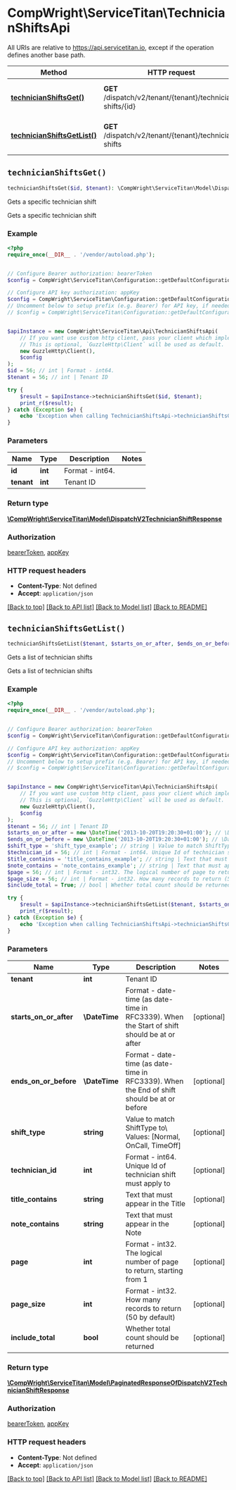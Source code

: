# CompWright\ServiceTitan\TechnicianShiftsApi

All URIs are relative to https://api.servicetitan.io, except if the operation defines another base path.

| Method | HTTP request | Description |
| ------------- | ------------- | ------------- |
| [**technicianShiftsGet()**](TechnicianShiftsApi.md#technicianShiftsGet) | **GET** /dispatch/v2/tenant/{tenant}/technician-shifts/{id} | Gets a specific technician shift |
| [**technicianShiftsGetList()**](TechnicianShiftsApi.md#technicianShiftsGetList) | **GET** /dispatch/v2/tenant/{tenant}/technician-shifts | Gets a list of technician shifts |


## `technicianShiftsGet()`

```php
technicianShiftsGet($id, $tenant): \CompWright\ServiceTitan\Model\DispatchV2TechnicianShiftResponse
```

Gets a specific technician shift

Gets a specific technician shift

### Example

```php
<?php
require_once(__DIR__ . '/vendor/autoload.php');


// Configure Bearer authorization: bearerToken
$config = CompWright\ServiceTitan\Configuration::getDefaultConfiguration()->setAccessToken('YOUR_ACCESS_TOKEN');

// Configure API key authorization: appKey
$config = CompWright\ServiceTitan\Configuration::getDefaultConfiguration()->setApiKey('ST-App-Key', 'YOUR_API_KEY');
// Uncomment below to setup prefix (e.g. Bearer) for API key, if needed
// $config = CompWright\ServiceTitan\Configuration::getDefaultConfiguration()->setApiKeyPrefix('ST-App-Key', 'Bearer');


$apiInstance = new CompWright\ServiceTitan\Api\TechnicianShiftsApi(
    // If you want use custom http client, pass your client which implements `GuzzleHttp\ClientInterface`.
    // This is optional, `GuzzleHttp\Client` will be used as default.
    new GuzzleHttp\Client(),
    $config
);
$id = 56; // int | Format - int64.
$tenant = 56; // int | Tenant ID

try {
    $result = $apiInstance->technicianShiftsGet($id, $tenant);
    print_r($result);
} catch (Exception $e) {
    echo 'Exception when calling TechnicianShiftsApi->technicianShiftsGet: ', $e->getMessage(), PHP_EOL;
}
```

### Parameters

| Name | Type | Description  | Notes |
| ------------- | ------------- | ------------- | ------------- |
| **id** | **int**| Format - int64. | |
| **tenant** | **int**| Tenant ID | |

### Return type

[**\CompWright\ServiceTitan\Model\DispatchV2TechnicianShiftResponse**](../Model/DispatchV2TechnicianShiftResponse.md)

### Authorization

[bearerToken](../../README.md#bearerToken), [appKey](../../README.md#appKey)

### HTTP request headers

- **Content-Type**: Not defined
- **Accept**: `application/json`

[[Back to top]](#) [[Back to API list]](../../README.md#endpoints)
[[Back to Model list]](../../README.md#models)
[[Back to README]](../../README.md)

## `technicianShiftsGetList()`

```php
technicianShiftsGetList($tenant, $starts_on_or_after, $ends_on_or_before, $shift_type, $technician_id, $title_contains, $note_contains, $page, $page_size, $include_total): \CompWright\ServiceTitan\Model\PaginatedResponseOfDispatchV2TechnicianShiftResponse
```

Gets a list of technician shifts

Gets a list of technician shifts

### Example

```php
<?php
require_once(__DIR__ . '/vendor/autoload.php');


// Configure Bearer authorization: bearerToken
$config = CompWright\ServiceTitan\Configuration::getDefaultConfiguration()->setAccessToken('YOUR_ACCESS_TOKEN');

// Configure API key authorization: appKey
$config = CompWright\ServiceTitan\Configuration::getDefaultConfiguration()->setApiKey('ST-App-Key', 'YOUR_API_KEY');
// Uncomment below to setup prefix (e.g. Bearer) for API key, if needed
// $config = CompWright\ServiceTitan\Configuration::getDefaultConfiguration()->setApiKeyPrefix('ST-App-Key', 'Bearer');


$apiInstance = new CompWright\ServiceTitan\Api\TechnicianShiftsApi(
    // If you want use custom http client, pass your client which implements `GuzzleHttp\ClientInterface`.
    // This is optional, `GuzzleHttp\Client` will be used as default.
    new GuzzleHttp\Client(),
    $config
);
$tenant = 56; // int | Tenant ID
$starts_on_or_after = new \DateTime('2013-10-20T19:20:30+01:00'); // \DateTime | Format - date-time (as date-time in RFC3339). When the Start of shift should be at or after
$ends_on_or_before = new \DateTime('2013-10-20T19:20:30+01:00'); // \DateTime | Format - date-time (as date-time in RFC3339). When the End of shift should be at or before
$shift_type = 'shift_type_example'; // string | Value to match ShiftType to\\ Values: [Normal, OnCall, TimeOff]
$technician_id = 56; // int | Format - int64. Unique Id of technician shift must apply to
$title_contains = 'title_contains_example'; // string | Text that must appear in the Title
$note_contains = 'note_contains_example'; // string | Text that must appear in the Note
$page = 56; // int | Format - int32. The logical number of page to return, starting from 1
$page_size = 56; // int | Format - int32. How many records to return (50 by default)
$include_total = True; // bool | Whether total count should be returned

try {
    $result = $apiInstance->technicianShiftsGetList($tenant, $starts_on_or_after, $ends_on_or_before, $shift_type, $technician_id, $title_contains, $note_contains, $page, $page_size, $include_total);
    print_r($result);
} catch (Exception $e) {
    echo 'Exception when calling TechnicianShiftsApi->technicianShiftsGetList: ', $e->getMessage(), PHP_EOL;
}
```

### Parameters

| Name | Type | Description  | Notes |
| ------------- | ------------- | ------------- | ------------- |
| **tenant** | **int**| Tenant ID | |
| **starts_on_or_after** | **\DateTime**| Format - date-time (as date-time in RFC3339). When the Start of shift should be at or after | [optional] |
| **ends_on_or_before** | **\DateTime**| Format - date-time (as date-time in RFC3339). When the End of shift should be at or before | [optional] |
| **shift_type** | **string**| Value to match ShiftType to\\ Values: [Normal, OnCall, TimeOff] | [optional] |
| **technician_id** | **int**| Format - int64. Unique Id of technician shift must apply to | [optional] |
| **title_contains** | **string**| Text that must appear in the Title | [optional] |
| **note_contains** | **string**| Text that must appear in the Note | [optional] |
| **page** | **int**| Format - int32. The logical number of page to return, starting from 1 | [optional] |
| **page_size** | **int**| Format - int32. How many records to return (50 by default) | [optional] |
| **include_total** | **bool**| Whether total count should be returned | [optional] |

### Return type

[**\CompWright\ServiceTitan\Model\PaginatedResponseOfDispatchV2TechnicianShiftResponse**](../Model/PaginatedResponseOfDispatchV2TechnicianShiftResponse.md)

### Authorization

[bearerToken](../../README.md#bearerToken), [appKey](../../README.md#appKey)

### HTTP request headers

- **Content-Type**: Not defined
- **Accept**: `application/json`

[[Back to top]](#) [[Back to API list]](../../README.md#endpoints)
[[Back to Model list]](../../README.md#models)
[[Back to README]](../../README.md)
